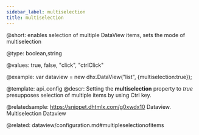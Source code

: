 ```yaml
---
sidebar_label: multiselection
title: multiselection
---          
```


@short: 
enables selection of multiple DataView items, sets the mode of multiselection




@type: boolean,string

@values: true, false, "click", "ctrlClick" 

@example: 
var dataview = new dhx.DataView("list", {multiselection:true});


@template:	api_config
@descr: 
Setting the **multiselection** property to *true* presupposes selection of multiple items by using Ctrl key.



@relatedsample:
https://snippet.dhtmlx.com/g0xwdx10	Dataview. Multiselection Dataview

@related: dataview/configuration.md#multipleselectionofitems